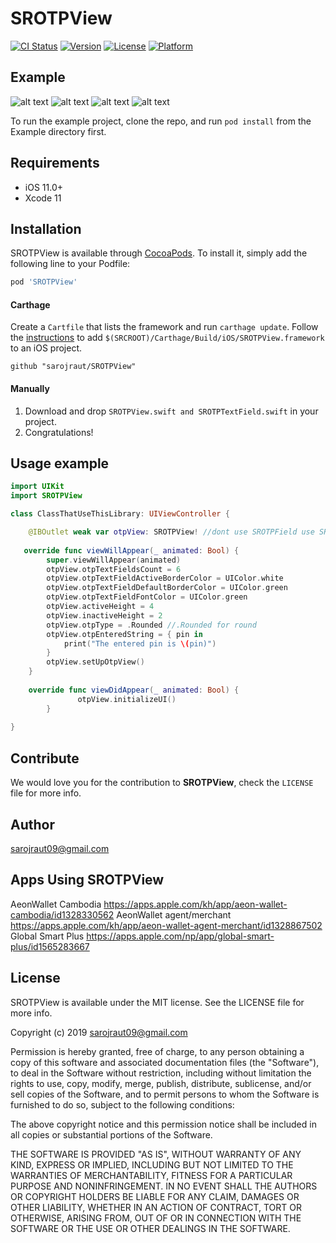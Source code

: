# SROTPView

[![CI Status](https://img.shields.io/travis/sarojraut09@gmail.com/SROTPView.svg?style=flat)](https://travis-ci.org/sarojraut09@gmail.com/SROTPView)
[![Version](https://img.shields.io/cocoapods/v/SROTPView.svg?style=flat)](https://cocoapods.org/pods/SROTPView)
[![License](https://img.shields.io/cocoapods/l/SROTPView.svg?style=flat)](https://cocoapods.org/pods/SROTPView)
[![Platform](https://img.shields.io/cocoapods/p/SROTPView.svg?style=flat)](https://cocoapods.org/pods/SROTPView)

## Example
![alt text](https://github.com/sarojraut/SROTPView/blob/master/screenshots/underline.png)
![alt text](https://github.com/sarojraut/SROTPView/blob/master/screenshots/rounded.png)
![alt text](https://github.com/sarojraut/SROTPView/blob/master/screenshots/pasted.png)
![alt text](https://github.com/sarojraut/SROTPView/blob/master/screenshots/filled.png)



To run the example project, clone the repo, and run `pod install` from the Example directory first.

## Requirements

- iOS 11.0+
- Xcode 11

## Installation

SROTPView is available through [CocoaPods](https://cocoapods.org). To install
it, simply add the following line to your Podfile:

```ruby
pod 'SROTPView'
```

#### Carthage
Create a `Cartfile` that lists the framework and run `carthage update`. Follow the [instructions](https://github.com/Carthage/Carthage#if-youre-building-for-ios) to add `$(SRCROOT)/Carthage/Build/iOS/SROTPView.framework` to an iOS project.

```
github "sarojraut/SROTPView"
```
#### Manually
1. Download and drop ```SROTPView.swift and SROTPTextField.swift``` in your project.  
2. Congratulations!  

## Usage example

```swift
import UIKit
import SROTPView

class ClassThatUseThisLibrary: UIViewController {

    @IBOutlet weak var otpView: SROTPView! //dont use SROTPField use SROTPView
    
   override func viewWillAppear(_ animated: Bool) {
        super.viewWillAppear(animated)
        otpView.otpTextFieldsCount = 6
        otpView.otpTextFieldActiveBorderColor = UIColor.white
        otpView.otpTextFieldDefaultBorderColor = UIColor.green
        otpView.otpTextFieldFontColor = UIColor.green
        otpView.activeHeight = 4
        otpView.inactiveHeight = 2
        otpView.otpType = .Rounded //.Rounded for round
        otpView.otpEnteredString = { pin in
            print("The entered pin is \(pin)")
        }
        otpView.setUpOtpView()
    }
       
    override func viewDidAppear(_ animated: Bool) {
               otpView.initializeUI()
        }
    
}

```

## Contribute

We would love you for the contribution to **SROTPView**, check the ``LICENSE`` file for more info.
## Author

sarojraut09@gmail.com

## Apps Using SROTPView
AeonWallet Cambodia
https://apps.apple.com/kh/app/aeon-wallet-cambodia/id1328330562
AeonWallet agent/merchant
https://apps.apple.com/kh/app/aeon-wallet-agent-merchant/id1328867502
Global Smart Plus
https://apps.apple.com/np/app/global-smart-plus/id1565283667

## License

SROTPView is available under the MIT license. See the LICENSE file for more info.

Copyright (c) 2019 sarojraut09@gmail.com 

Permission is hereby granted, free of charge, to any person obtaining a copy
of this software and associated documentation files (the "Software"), to deal
in the Software without restriction, including without limitation the rights
to use, copy, modify, merge, publish, distribute, sublicense, and/or sell
copies of the Software, and to permit persons to whom the Software is
furnished to do so, subject to the following conditions:

The above copyright notice and this permission notice shall be included in
all copies or substantial portions of the Software.

THE SOFTWARE IS PROVIDED "AS IS", WITHOUT WARRANTY OF ANY KIND, EXPRESS OR
IMPLIED, INCLUDING BUT NOT LIMITED TO THE WARRANTIES OF MERCHANTABILITY,
FITNESS FOR A PARTICULAR PURPOSE AND NONINFRINGEMENT. IN NO EVENT SHALL THE
AUTHORS OR COPYRIGHT HOLDERS BE LIABLE FOR ANY CLAIM, DAMAGES OR OTHER
LIABILITY, WHETHER IN AN ACTION OF CONTRACT, TORT OR OTHERWISE, ARISING FROM,
OUT OF OR IN CONNECTION WITH THE SOFTWARE OR THE USE OR OTHER DEALINGS IN
THE SOFTWARE.


